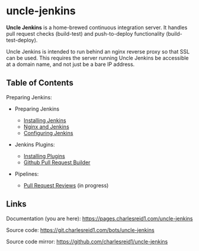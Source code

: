 # uncle-jenkins

**Uncle Jenkins** is a home-brewed continuous integration server.
It handles pull request checks (build-test) and push-to-deploy 
functionality (build-test-deploy).

Uncle Jenkins is intended to run behind an nginx reverse proxy
so that SSL can be used. This requires the server running 
Uncle Jenkins be accessible at a domain name, and not just be
a bare IP address.

## Table of Contents


Preparing Jenkins:

- Preparing Jenkins
  - [Installing Jenkins](installing.md)
  - [Nginx and Jenkins](nginx.md)
  - [Configuring Jenkins](configuring.md)

- Jenkins Plugins: 
  - [Installing Plugins](plugins.md)
  - [Github Pull Request Builder](plugins_ghprb.md)

- Pipelines:
  - [Pull Request Reviews](#) (in progress)

## Links

Documentation (you are here): <https://pages.charlesreid1.com/uncle-jenkins>

Source code: <https://git.charlesreid1.com/bots/uncle-jenkins>

Source code mirror: <https://github.com/charlesreid1/uncle-jenkins>


